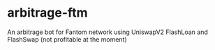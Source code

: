 # arbitrage-ftm
An arbitrage bot for Fantom network using UniswapV2 FlashLoan and FlashSwap (not profitable at the moment)

